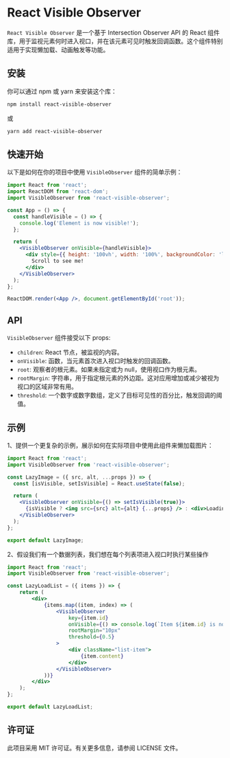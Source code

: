 # React Visible Observer

`React Visible Observer` 是一个基于 Intersection Observer API 的 React 组件库，用于监视元素何时进入视口，并在该元素可见时触发回调函数。这个组件特别适用于实现懒加载、动画触发等功能。

## 安装

你可以通过 npm 或 yarn 来安装这个库：

```bash
npm install react-visible-observer
````

或

```bash
yarn add react-visible-observer
```

## 快速开始

以下是如何在你的项目中使用 `VisibleObserver` 组件的简单示例：

```jsx
import React from 'react';
import ReactDOM from 'react-dom';
import VisibleObserver from 'react-visible-observer';

const App = () => {
  const handleVisible = () => {
    console.log('Element is now visible!');
  };

  return (
    <VisibleObserver onVisible={handleVisible}>
      <div style={{ height: '100vh', width: '100%', backgroundColor: 'lightblue' }}>
        Scroll to see me!
      </div>
    </VisibleObserver>
  );
};

ReactDOM.render(<App />, document.getElementById('root'));
```

## API

`VisibleObserver` 组件接受以下 props:

-   `children`: React 节点，被监视的内容。
-   `onVisible`: 函数，当元素首次进入视口时触发的回调函数。
-   `root`: 观察者的根元素。如果未指定或为 null，使用视口作为根元素。
-   `rootMargin`: 字符串，用于指定根元素的外边距。这对应用增加或减少被视为视口的区域非常有用。
-   `threshold`: 一个数字或数字数组，定义了目标可见性的百分比，触发回调的阈值。

## 示例

1、提供一个更复杂的示例，展示如何在实际项目中使用此组件来懒加载图片：

```jsx
import React from 'react';
import VisibleObserver from 'react-visible-observer';

const LazyImage = ({ src, alt, ...props }) => {
  const [isVisible, setIsVisible] = React.useState(false);

  return (
    <VisibleObserver onVisible={() => setIsVisible(true)}>
      {isVisible ? <img src={src} alt={alt} {...props} /> : <div>Loading image...</div>}
    </VisibleObserver>
  );
};

export default LazyImage;
```

2、假设我们有一个数据列表，我们想在每个列表项进入视口时执行某些操作

```jsx
import React from 'react';
import VisibleObserver from 'react-visible-observer';

const LazyLoadList = ({ items }) => {
    return (
        <div>
            {items.map((item, index) => (
                <VisibleObserver
                    key={item.id}
                    onVisible={() => console.log(`Item ${item.id} is now visible`)}
                    rootMargin="10px"
                    threshold={0.5}
                >
                    <div className="list-item">
                        {item.content}
                    </div>
                </VisibleObserver>
            ))}
        </div>
    );
};

export default LazyLoadList;
```

## 许可证

此项目采用 MIT 许可证。有关更多信息，请参阅 LICENSE 文件。